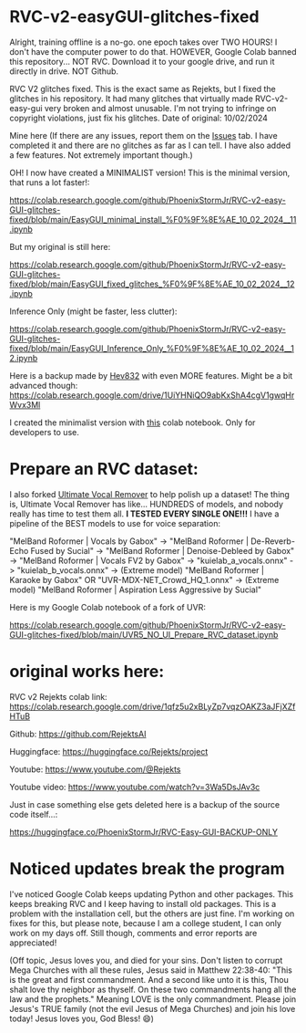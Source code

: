 # RVC-v2-easyGUI-glitches-fixed
Alright, training offline is a no-go. one epoch takes over TWO HOURS! I don't have the computer power to do that. HOWEVER, Google Colab banned this repository... NOT RVC. Download it to your google drive, and run it directly in drive. NOT Github.

RVC V2 glitches fixed. This is the exact same as Rejekts, but I fixed the glitches in his repository. It had many glitches that virtually made RVC-v2-easy-gui very broken and almost unusable. I'm not trying to infringe on copyright violations, just fix his glitches. Date of original: 10/02/2024

Mine here (If there are any issues, report them on the [Issues](https://github.com/PhoenixStormJr/RVC-v2-easy-GUI-glitches-fixed/issues) tab. I have completed it and there are no glitches as far as I can tell. I have also added a few features. Not extremely important though.)

OH! I now have created a MINIMALIST version! This is the minimal version, that runs a lot faster!:

https://colab.research.google.com/github/PhoenixStormJr/RVC-v2-easy-GUI-glitches-fixed/blob/main/EasyGUI_minimal_install_%F0%9F%8E%AE_10_02_2024__11.ipynb

But my original is still here:

https://colab.research.google.com/github/PhoenixStormJr/RVC-v2-easy-GUI-glitches-fixed/blob/main/EasyGUI_fixed_glitches_%F0%9F%8E%AE_10_02_2024__12.ipynb

Inference Only (might be faster, less clutter):

https://colab.research.google.com/github/PhoenixStormJr/RVC-v2-easy-GUI-glitches-fixed/blob/main/EasyGUI_Inference_Only_%F0%9F%8E%AE_10_02_2024__12.ipynb

Here is a backup made by [Hev832](https://huggingface.co/Hev832) with even MORE features. Might be a bit advanced though: https://colab.research.google.com/drive/1UiYHNiQO9abKxShA4cgV1gwqHrWvx3Ml

I created the minimalist version with [this](https://colab.research.google.com/github/PhoenixStormJr/ultra-fast-colab-setup-no-pip/blob/main/ultra_fast_colab_setup_no_pip.ipynb) colab notebook. Only for developers to use.

# Prepare an RVC dataset:

I also forked [Ultimate Vocal Remover](https://github.com/Eddycrack864/UVR5-NO-UI?tab=readme-ov-file) to help polish up a dataset! The thing is, Ultimate Vocal Remover has like... HUNDREDS of models, and nobody really has time to test them all. **I TESTED EVERY SINGLE ONE!!!** I have a pipeline of the BEST models to use for voice separation: 

"MelBand Roformer | Vocals by Gabox" -> "MelBand Roformer | De-Reverb-Echo Fused by Sucial" -> "MelBand Roformer | Denoise-Debleed by Gabox" -> "MelBand Roformer | Vocals FV2 by Gabox" -> "kuielab_a_vocals.onnx" -> "kuielab_b_vocals.onnx" -> (Extreme model) "MelBand Roformer | Karaoke by Gabox" OR "UVR-MDX-NET_Crowd_HQ_1.onnx" -> (Extreme model) "MelBand Roformer | Aspiration Less Aggressive by Sucial"

Here is my Google Colab notebook of a fork of UVR:

https://colab.research.google.com/github/PhoenixStormJr/RVC-v2-easy-GUI-glitches-fixed/blob/main/UVR5_NO_UI_Prepare_RVC_dataset.ipynb

# original works here:

RVC v2 Rejekts colab link: https://colab.research.google.com/drive/1qfz5u2xBLyZp7vqzOAKZ3aJFjXZfHTuB

Github: https://github.com/RejektsAI

Huggingface: https://huggingface.co/Rejekts/project

Youtube: https://www.youtube.com/@Rejekts

Youtube video: https://www.youtube.com/watch?v=3Wa5DsJAv3c

Just in case something else gets deleted here is a backup of the source code itself...:

https://huggingface.co/PhoenixStormJr/RVC-Easy-GUI-BACKUP-ONLY

# Noticed updates break the program

I've noticed Google Colab keeps updating Python and other packages. This keeps breaking RVC and I keep having to install old packages. This is a problem with the installation cell, but the others are just fine. I'm working on fixes for this, but please note, because I am a college student, I can only work on my days off. Still though, comments and error reports are appreciated!

(Off topic, Jesus loves you, and died for your sins. Don't listen to corrupt Mega Churches with all these rules, Jesus said in Matthew 22:38-40: "This is the great and first commandment. And a second like unto it is this, Thou shalt love thy neighbor as thyself. On these two commandments hang all the law and the prophets." Meaning LOVE is the only commandment. Please join Jesus's TRUE family (not the evil Jesus of Mega Churches) and join his love today! Jesus loves you, God Bless! 😄)
